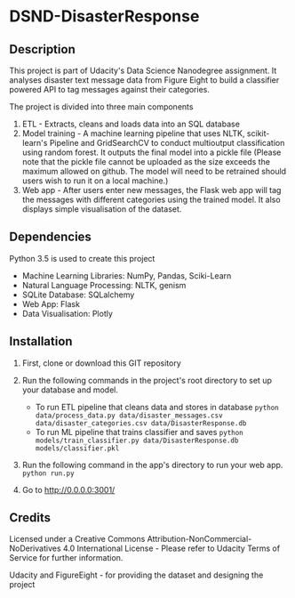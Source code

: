 # DSND-DisasterResponse

## Description
This project is part of Udacity's Data Science Nanodegree assignment. It analyses disaster text message data from Figure Eight to build a classifier powered API to tag messages against their categories. 

The project is divided into three main components
1. ETL - Extracts, cleans and loads data into an SQL database
2. Model training - A machine learning pipeline that uses NLTK, scikit-learn's Pipeline and GridSearchCV to conduct multioutput classification using random forest. It outputs the final model into a pickle file (Please note that the pickle file cannot be uploaded as the size exceeds the maximum allowed on github. The model will need to be retrained should users wish to run it on a local machine.)
3. Web app - After users enter new messages, the Flask web app will tag the messages with different categories using the trained model. It also displays simple visualisation of the dataset.

## Dependencies
Python 3.5 is used to create this project
- Machine Learning Libraries: NumPy, Pandas, Sciki-Learn
- Natural Language Processing: NLTK, genism
- SQLite Database: SQLalchemy
- Web App: Flask
- Data Visualisation: Plotly

## Installation

1. First, clone or download this GIT repository

2. Run the following commands in the project's root directory to set up your database and model.

    - To run ETL pipeline that cleans data and stores in database
        `python data/process_data.py data/disaster_messages.csv data/disaster_categories.csv data/DisasterResponse.db`
    - To run ML pipeline that trains classifier and saves
        `python models/train_classifier.py data/DisasterResponse.db models/classifier.pkl`

3. Run the following command in the app's directory to run your web app.
    `python run.py`

4. Go to http://0.0.0.0:3001/

## Credits
Licensed under a Creative Commons Attribution-NonCommercial-NoDerivatives 4.0 International License - Please refer to Udacity Terms of Service for further information.

Udacity and FigureEight - for providing the dataset and designing the project
